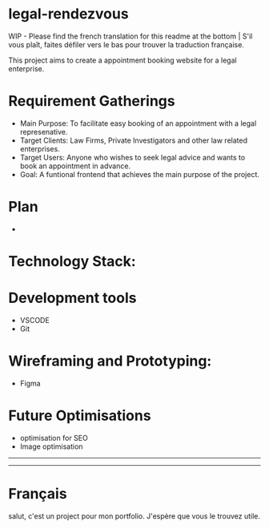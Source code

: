 # legal-rendezvous

WIP - Please find the french translation for this readme at the bottom | S'il vous plaît, faites défiler vers le bas pour trouver la traduction française.

This project aims to create a appointment booking website for a legal enterprise.

# Requirement Gatherings

- Main Purpose: To facilitate easy booking of an appointment with a legal represenative.
- Target Clients: Law Firms, Private Investigators and other law related enterprises.
- Target Users: Anyone who wishes to seek legal advice and wants to book an appointment in advance.
- Goal: A funtional frontend that achieves the main purpose of the project.

# Plan

-

# Technology Stack:

# Development tools

- VSCODE
- Git

# Wireframing and Prototyping:

- Figma

# Future Optimisations

- optimisation for SEO
- Image optimisation

<hr>
<hr>

# Français

salut, c'est un project pour mon portfolio. J'espère que vous le trouvez utile.
